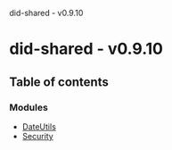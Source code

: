 did-shared - v0.9.10

# did-shared - v0.9.10

## Table of contents

### Modules

- [DateUtils](modules/dateutils.md)
- [Security](modules/security.md)
